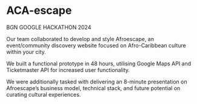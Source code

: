 # ACA-escape

BGN GOOGLE HACKATHON 2024

Our team collaborated to develop and style Afroescape, an event/community discovery website focused on Afro-Caribbean culture within your city.

We built a functional prototype in 48 hours, utilising Google Maps API and Ticketmaster API for increased user functionality.

We were additionally tasked with delivering an 8-minute presentation on Afroescape’s business model, technical stack, and future potential on curating cultural experiences.
